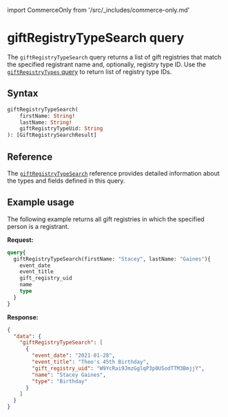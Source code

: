 import CommerceOnly from '/src/_includes/commerce-only.md'

<CommerceOnly />

# giftRegistryTypeSearch query

The `giftRegistryTypeSearch` query returns a list of gift registries that match the specified registrant name and, optionally, registry type ID. Use the [`giftRegistryTypes` query](types.md) to return list of registry type IDs.

## Syntax

```graphql
giftRegistryTypeSearch(
    firstName: String!
    lastName: String!
    giftRegistryTypeUid: String
): [GiftRegistrySearchResult]
```

## Reference

The [`giftRegistryTypeSearch`](https://developer.adobe.com/commerce/webapi/graphql-api/index.html#query-giftRegistryTypeSearch) reference provides detailed information about the types and fields defined in this query.

## Example usage

The following example returns all gift registries in which the specified person is a registrant.

**Request:**

```graphql
query{
  giftRegistryTypeSearch(firstName: "Stacey", lastName: "Gaines"){
    event_date
    event_title
    gift_registry_uid
    name
    type
  }
}
```

**Response:**

```json
{
  "data": {
    "giftRegistryTypeSearch": [
      {
        "event_date": "2021-01-28",
        "event_title": "Theo's 45th Birthday",
        "gift_registry_uid": "W9YcRai9JmzGglqP3p0USodTTM3BmjjY",
        "name": "Stacey Gaines",
        "type": "Birthday"
      }
    ]
  }
}
```

